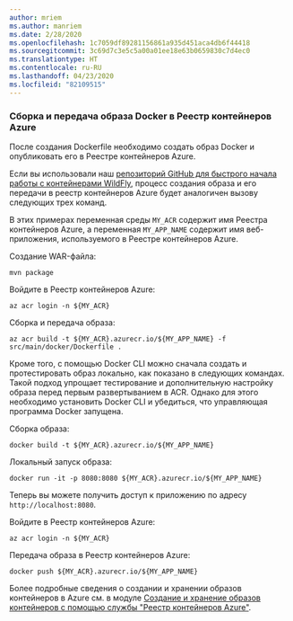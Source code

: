 ```yaml
---
author: mriem
ms.author: manriem
ms.date: 2/28/2020
ms.openlocfilehash: 1c7059df89281156861a935d451aca4db6f44418
ms.sourcegitcommit: 3c69d7c3e5c5a00a01ee18e63b0659830c7d4ec0
ms.translationtype: HT
ms.contentlocale: ru-RU
ms.lasthandoff: 04/23/2020
ms.locfileid: "82109515"
---
```

### <a name="build-and-push-the-docker-image-to-azure-container-registry"></a>Сборка и передача образа Docker в Реестр контейнеров Azure

После создания Dockerfile необходимо создать образ Docker и опубликовать его в Реестре контейнеров Azure.

Если вы использовали наш [репозиторий GitHub для быстрого начала работы с контейнерами WildFly](https://github.com/Azure/wildfly-container-quickstart), процесс создания образа и его передачи в реестр контейнеров Azure будет аналогичен вызову следующих трех команд.

В этих примерах переменная среды `MY_ACR` содержит имя Реестра контейнеров Azure, а переменная `MY_APP_NAME` содержит имя веб-приложения, используемого в Реестре контейнеров Azure.

Создание WAR-файла:

```shell
mvn package
```

Войдите в Реестр контейнеров Azure:

```shell
az acr login -n ${MY_ACR}
```

Сборка и передача образа:

```shell
az acr build -t ${MY_ACR}.azurecr.io/${MY_APP_NAME} -f src/main/docker/Dockerfile .
```

Кроме того, с помощью Docker CLI можно сначала создать и протестировать образ локально, как показано в следующих командах. Такой подход упрощает тестирование и дополнительную настройку образа перед первым развертыванием в ACR. Однако для этого необходимо установить Docker CLI и убедиться, что управляющая программа Docker запущена.

Сборка образа:

```shell
docker build -t ${MY_ACR}.azurecr.io/${MY_APP_NAME}
```

Локальный запуск образа:

```shell
docker run -it -p 8080:8080 ${MY_ACR}.azurecr.io/${MY_APP_NAME}
```

Теперь вы можете получить доступ к приложению по адресу `http://localhost:8080`.

Войдите в Реестр контейнеров Azure:

```shell
az acr login -n ${MY_ACR}
```

Передача образа в Реестр контейнеров Azure:

```shell
docker push ${MY_ACR}.azurecr.io/${MY_APP_NAME}
```

Более подробные сведения о создании и хранении образов контейнеров в Azure см. в модуле [Создание и хранение образов контейнеров с помощью службы "Реестр контейнеров Azure"](/learn/modules/build-and-store-container-images/).
